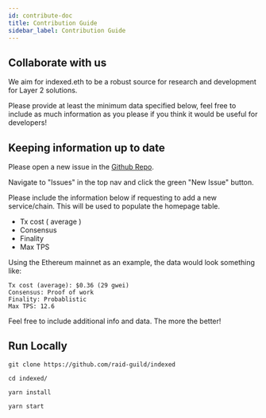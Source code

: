 ```yaml
---
id: contribute-doc
title: Contribution Guide
sidebar_label: Contribution Guide
---
```


## Collaborate with us

We aim for indexed.eth to be a robust source for research and development for Layer 2 solutions.

Please provide at least the minimum data specified below, feel free to include as much information as you please if you think it would be useful for developers!

## Keeping information up to date

Please open a new issue in the [Github Repo](https://github.com/raid-guild/indexed).

Navigate to "Issues" in the top nav and click the green "New Issue" button.

Please include the information below if requesting to add a new service/chain. This will be used to populate the homepage table.

- Tx cost ( average )
- Consensus
- Finality
- Max TPS

Using the Ethereum mainnet as an example, the data would look something like:

```
Tx cost (average): $0.36 (29 gwei)
Consensus: Proof of work
Finality: Probablistic
Max TPS: 12.6
```

Feel free to include additional info and data. The more the better!

## Run Locally

```
git clone https://github.com/raid-guild/indexed

cd indexed/

yarn install

yarn start
```

